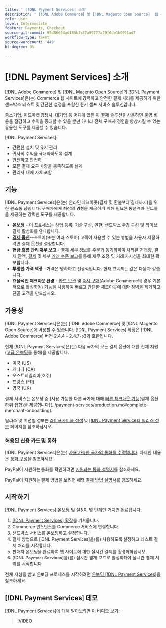 ```yaml
---
title: ' [!DNL Payment Services] 소개'
description: ' [!DNL Adobe Commerce] 및 [!DNL Magento Open Source]  웹 사이트를 위한 턴키로서  [!DNL Payment Services] 강력하고 안전한 결제 처리 솔루션을 설치하고 사용하는 방법에 대해 알아봅니다.'
role: User
level: Intermediate
feature: Payments, Checkout
source-git-commit: 95d86654ad185b2c37a59777a29f6de1b0091ad7
workflow-type: tm+mt
source-wordcount: '449'
ht-degree: 0%

---
```


# [!DNL Payment Services] 소개

[!DNL Adobe Commerce] 및 [!DNL Magento Open Source]의 [!DNL Payment Services]은(는) Commerce 웹 사이트에 강력하고 안전한 결제 처리를 제공하기 위한 샌드박스 테스트 및 간단한 설정을 포함한 턴키 셀프 서비스 솔루션입니다.

중소기업, 미드마켓 경쟁사, 대기업 등 어디에 있든 이 결제 솔루션을 사용하면 운영 비용을 절감하고 수익을 증대할 수 있을 뿐만 아니라 전체 구매자 경험을 향상시킬 수 있는 유용한 도구를 제공할 수 있습니다.

[!DNL Payment Services]:

* 간편한 설치 및 유지 관리
* 귀사의 수익을 극대화하도록 설계
* 안전하고 안전하
* 모든 결제 요구 사항을 충족하도록 설계
* 관리자 내에 자체 포함

## 기능

[!DNL Payment Services]은(는) 온라인 체크아웃(결제 및 환불부터 결제까지)을 위한 원스톱 샵입니다. 구매자에게 최상의 경험을 제공하기 위해 필요한 통찰력과 컨트롤을 제공하는 강력한 도구를 제공합니다.

* [**온보딩**](onboard.md) - 이 프로세스는 상업 등록, 기술 구성, 권한, 샌드박스 환경 구성 및 라이브 결제 활성화를 안내합니다.
* [**결제 옵션**](payments-options.md)—스토어(또는 여러 스토어) 고객이 사용할 수 있는 방법을 사용자 지정하려면 결제 옵션을 설정합니다.
* **현금 흐름 관리 재무 보고** - [결제 세부 정보](order-payment-status.md)를 주문과 동기화하여 처리된 거래량, 결제 잔액, [결제](payouts.md) 및 세부 [거래 수준 보고](transactions.md)를 통해 재무 조정 및 거래 가시성을 최대한 확보합니다.
* **투명한 가격 책정**—가격은 명확하고 선결적입니다. 현재 표시되는 값은 다음과 같습니다.
* **효율적인 체크아웃 환경** - [카드 보관](vaulting.md) 및 [즉시 구매](https://experienceleague.adobe.com/docs/commerce-admin/stores-sales/point-of-purchase/checkout-instant-purchase.html)&#x200B;(Adobe Commerce의 경우 기본적으로 활성화됨) 기능을 사용하여 빠르고 간단한 체크아웃에 대한 장벽을 제거하고 단골 고객을 만드십시오.

## 가용성

[!DNL Payment Services]은(는) [!DNL Adobe Commerce] 및 [!DNL Magento Open Source]에 사용할 수 있습니다. [!DNL Payment Services] 확장은 [!DNL Adobe Commerce] 버전 2.4.4 - 2.4.7-p3과 호환됩니다.

현재 [!DNL Payment Services]은(는) 다음 국가의 모든 결제 옵션에 대한 전체 지원([고급 온보딩](../payment-services/production.md#advanced-onboarding)을 통해)을 제공합니다.

* 미국 (US)
* 캐나다 (CA)
* 오스트레일리아(호주)
* 프랑스 (FR)
* 영국 (UK)

결제 서비스는 온보딩 중 [사용 가능한 다른 국가에 대해 [빠른 체크아웃 기능](../payment-services/payments-options.md)(결제 옵션 하위 집합)을 제공합니다](../payment-services/production.md#complete-merchant-onboarding).

릴리스 및 버전별 정보는 [라이프사이클 정책](https://experienceleague.adobe.com/docs/commerce-operations/release/planning/lifecycle-policy.html) 및 [[!DNL Payment Services] 릴리스 정보](release-notes.md) 페이지를 참조하십시오.

### 허용된 신용 카드 및 통화

[!DNL Payment Services]은(는) [ 사용 가능한 국가의 통화를 수락합니다](#availability). 자세한 내용은 [통화 구성](https://experienceleague.adobe.com/docs/commerce-admin/stores-sales/site-store/currency/currency-configuration.html)을 참조하세요.

PayPal이 지원하는 통화를 확인하려면 [지원되는 통화 설명서](https://developer.paypal.com/docs/reports/reference/paypal-supported-currencies/)를 참조하세요.

PayPal이 지원하는 결제 방법을 보려면 해당 [결제 방법 설명서](https://developer.paypal.com/docs/checkout/payment-methods/)를 참조하세요.

## 시작하기

[!DNL Payment Services] 온보딩 및 설정이 몇 단계만 거치면 완료됩니다.

1. [[!DNL Payment Services] 확장](install.md)을 가져옵니다.
1. Commerce 인스턴스를 Commerce 서비스에 연결합니다.
1. 샌드박스 서비스를 온보딩하고 설정합니다.
1. 결제 방법으로 [!DNL Payment Services]을(를) 사용하도록 설정하고 테스트 결제 처리를 시작합니다.
1. 판매자 온보딩을 완료하여 웹 사이트에 대한 실시간 결제를 활성화하십시오.
1. [!DNL Payment Services]을(를) 실시간 결제 모드로 활성화하여 실시간 결제 처리를 시작합니다.

전체 지침을 받고 온보딩 프로세스를 시작하려면 [온보딩 [!DNL Payment Services]](onboard.md)을 참조하세요.

## [!DNL Payment Services] 데모

[!DNL Payment Services]에 대해 알아보려면 이 비디오 보기:

>[!VIDEO](https://video.tv.adobe.com/v/343990?quality=12)
